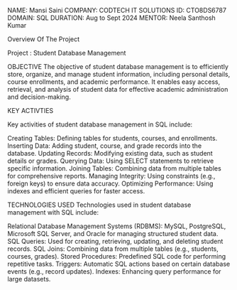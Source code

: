 NAME: Mansi Saini
COMPANY: CODTECH IT SOLUTIONS
ID: CTO8DS6787
DOMAIN: SQL
DURATION: Aug to Sept 2024
MENTOR: Neela Santhosh Kumar

Overview Of The Project 

Project : Student Database Management

OBJECTIVE
The objective of student database management is to efficiently store, organize, and manage student information, including personal details, course enrollments, and academic performance. It enables easy access, retrieval, and analysis of student data for effective academic administration and decision-making.

KEY ACTIVTIES

Key activities of student database management in SQL include:

Creating Tables: Defining tables for students, courses, and enrollments.
Inserting Data: Adding student, course, and grade records into the database.
Updating Records: Modifying existing data, such as student details or grades.
Querying Data: Using SELECT statements to retrieve specific information.
Joining Tables: Combining data from multiple tables for comprehensive reports.
Managing Integrity: Using constraints (e.g., foreign keys) to ensure data accuracy.
Optimizing Performance: Using indexes and efficient queries for faster access.

 TECHNOLOGIES USED 
 Technologies used in student database management with SQL include:

Relational Database Management Systems (RDBMS): MySQL, PostgreSQL, Microsoft SQL Server, and Oracle for managing structured student data.
SQL Queries: Used for creating, retrieving, updating, and deleting student records.
SQL Joins: Combining data from multiple tables (e.g., students, courses, grades).
Stored Procedures: Predefined SQL code for performing repetitive tasks.
Triggers: Automatic SQL actions based on certain database events (e.g., record updates).
Indexes: Enhancing query performance for large datasets.

